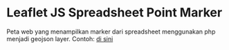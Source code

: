 # Leaflet JS Spreadsheet Point Marker

Peta web yang menampilkan marker dari spreadsheet menggunakan php menjadi geojson layer.
Contoh:
[di sini](http://unsorry.net/map/spreadsheet/sample/)